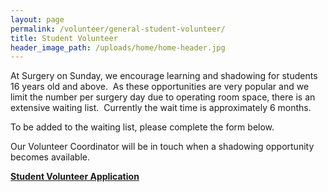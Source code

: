 ```yaml
---
layout: page
permalink: /volunteer/general-student-volunteer/
title: Student Volunteer
header_image_path: /uploads/home/home-header.jpg
---
```



At Surgery on Sunday, we encourage learning and shadowing for students 16 years old and above.  As these opportunities are very popular and we limit the number per surgery day due to operating room space, there is an extensive waiting list.  Currently the wait time is approximately 6 months.

To be added to the waiting list, please complete the form below.

Our Volunteer Coordinator will be in touch when a shadowing opportunity becomes available.

[**Student Volunteer Application**](/assets/docs/General_Student_Volunteer_Application_Packet.pdf)